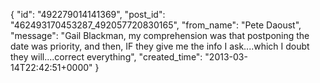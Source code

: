  {
   "id": "492279014141369",
   "post_id": "462493170453287_492057720830165",
   "from_name": "Pete Daoust",
   "message": "Gail Blackman, my comprehension was that postponing the date was priority, and then, IF they give me the info I ask....which I doubt they will....correct everything",
   "created_time": "2013-03-14T22:42:51+0000"
 }
